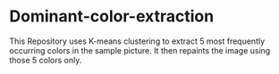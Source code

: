 # Dominant-color-extraction
This Repository uses K-means clustering to extract 5 most frequently occurring colors in the sample picture. It then repaints the image using those 5 colors only.
